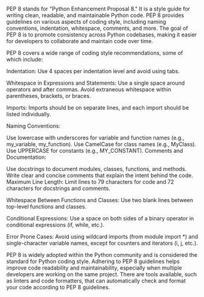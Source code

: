 PEP 8 stands for "Python Enhancement Proposal 8." It is a style guide for writing clean, readable, and maintainable Python code. PEP 8 provides guidelines on various aspects of coding style, including naming conventions, indentation, whitespace, comments, and more. The goal of PEP 8 is to promote consistency across Python codebases, making it easier for developers to collaborate and maintain code over time.

PEP 8 covers a wide range of coding style recommendations, some of which include:

Indentation: Use 4 spaces per indentation level and avoid using tabs.

Whitespace in Expressions and Statements: Use a single space around operators and after commas. Avoid extraneous whitespace within parentheses, brackets, or braces.

Imports: Imports should be on separate lines, and each import should be listed individually.

Naming Conventions:

Use lowercase with underscores for variable and function names (e.g., my_variable, my_function).
Use CamelCase for class names (e.g., MyClass).
Use UPPERCASE for constants (e.g., MY_CONSTANT).
Comments and Documentation:

Use docstrings to document modules, classes, functions, and methods.
Write clear and concise comments that explain the intent behind the code.
Maximum Line Length: Limit lines to 79 characters for code and 72 characters for docstrings and comments.

Whitespace Between Functions and Classes: Use two blank lines between top-level functions and classes.

Conditional Expressions: Use a space on both sides of a binary operator in conditional expressions (if, while, etc.).

Error Prone Cases: Avoid using wildcard imports (from module import *) and single-character variable names, except for counters and iterators (i, j, etc.).

PEP 8 is widely adopted within the Python community and is considered the standard for Python coding style. Adhering to PEP 8 guidelines helps improve code readability and maintainability, especially when multiple developers are working on the same project. There are tools available, such as linters and code formatters, that can automatically check and format your code according to PEP 8 guidelines.

